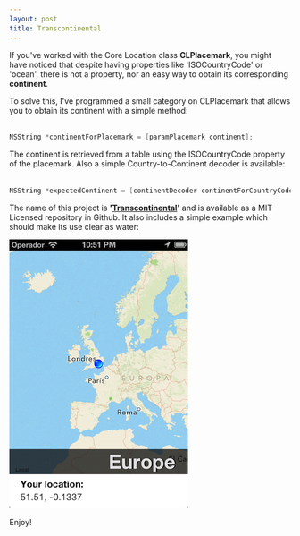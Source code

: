 ```yaml
---
layout: post
title: Transcontinental 
---
```


If you've worked with the Core Location class **CLPlacemark**, you might have noticed that despite having properties like 'ISOCountryCode' or 'ocean', there is not a property, nor an easy way to obtain its corresponding **continent**. 

To solve this, I've programmed a small category on CLPlacemark that allows you to obtain its continent with a simple method:


``` objective-c

NSString *continentForPlacemark = [paramPlacemark continent];

```

The continent is retrieved from a table using the ISOCountryCode property of the placemark. Also a simple Country-to-Continent decoder is available:

``` objective-c

NSString *expectedContinent = [continentDecoder continentForCountryCode:@"PL"];

```

The name of this project is **'[Transcontinental](https://github.com/Hecktorzr/Transcontinental)'** and is available as a MIT Licensed repository in Github. It also includes a simple example which should make its use clear as water:

![Transcontinental Example Project](/posts_images/2013-06-06-Transcontinental-00.png)


Enjoy!

